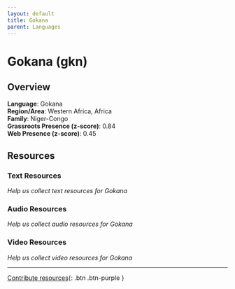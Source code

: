 ```yaml
---
layout: default
title: Gokana
parent: Languages
---
```


# Gokana (gkn)

## Overview

**Language**: Gokana  
**Region/Area**: Western Africa, Africa  
**Family**: Niger-Congo  
**Grassroots Presence (z-score)**: 0.84  
**Web Presence (z-score)**: 0.45  

## Resources

### Text Resources
*Help us collect text resources for Gokana*

### Audio Resources
*Help us collect audio resources for Gokana*

### Video Resources
*Help us collect video resources for Gokana*

---

[Contribute resources](https://forms.office.com/e/1SfLJx3u1r){: .btn .btn-purple }
